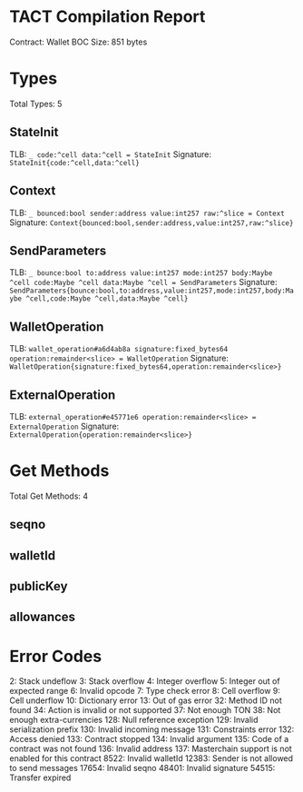 # TACT Compilation Report
Contract: Wallet
BOC Size: 851 bytes

# Types
Total Types: 5

## StateInit
TLB: `_ code:^cell data:^cell = StateInit`
Signature: `StateInit{code:^cell,data:^cell}`

## Context
TLB: `_ bounced:bool sender:address value:int257 raw:^slice = Context`
Signature: `Context{bounced:bool,sender:address,value:int257,raw:^slice}`

## SendParameters
TLB: `_ bounce:bool to:address value:int257 mode:int257 body:Maybe ^cell code:Maybe ^cell data:Maybe ^cell = SendParameters`
Signature: `SendParameters{bounce:bool,to:address,value:int257,mode:int257,body:Maybe ^cell,code:Maybe ^cell,data:Maybe ^cell}`

## WalletOperation
TLB: `wallet_operation#a6d4ab8a signature:fixed_bytes64 operation:remainder<slice> = WalletOperation`
Signature: `WalletOperation{signature:fixed_bytes64,operation:remainder<slice>}`

## ExternalOperation
TLB: `external_operation#e45771e6 operation:remainder<slice> = ExternalOperation`
Signature: `ExternalOperation{operation:remainder<slice>}`

# Get Methods
Total Get Methods: 4

## seqno

## walletId

## publicKey

## allowances

# Error Codes
2: Stack undeflow
3: Stack overflow
4: Integer overflow
5: Integer out of expected range
6: Invalid opcode
7: Type check error
8: Cell overflow
9: Cell underflow
10: Dictionary error
13: Out of gas error
32: Method ID not found
34: Action is invalid or not supported
37: Not enough TON
38: Not enough extra-currencies
128: Null reference exception
129: Invalid serialization prefix
130: Invalid incoming message
131: Constraints error
132: Access denied
133: Contract stopped
134: Invalid argument
135: Code of a contract was not found
136: Invalid address
137: Masterchain support is not enabled for this contract
8522: Invalid walletId
12383: Sender is not allowed to send messages
17654: Invalid seqno
48401: Invalid signature
54515: Transfer expired